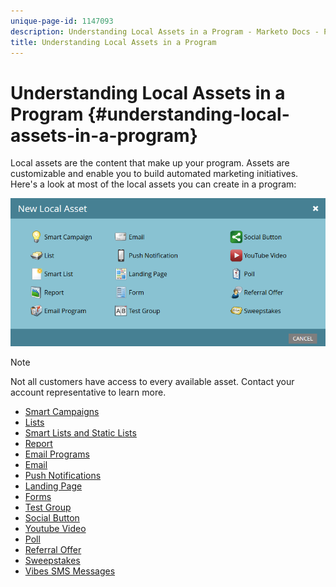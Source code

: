 ```yaml
---
unique-page-id: 1147093
description: Understanding Local Assets in a Program - Marketo Docs - Product Documentation
title: Understanding Local Assets in a Program
---
```


# Understanding Local Assets in a Program {#understanding-local-assets-in-a-program}

Local assets are the content that make up your program. Assets are customizable and enable you to build automated marketing initiatives. Here's a look at most of the local assets you can create in a program:

![](assets/one.png)

>[!NOTE]
>
>Not all customers have access to every available asset. Contact your account representative to learn more.

* [Smart Campaigns](http://docs.marketo.com/display/docs/smart+campaigns)
* [Lists](../../../../product-docs/core-marketo-concepts/smart-lists-and-static-lists/static-lists/understanding-static-lists.md)
* [Smart Lists and Static Lists](http://docs.marketo.com/display/docs/smart+lists+and+static+lists)
* [Report](http://docs.marketo.com/display/docs/basic+reporting)
* [Email Programs](http://docs.marketo.com/display/docs/email+programs)
* [Email](../../../../product-docs/email-marketing/email-programs/email-program-actions/create-an-email-for-an-email-program.md)
* [Push Notifications](http://docs.marketo.com/display/docs/push+notifications)
* [Landing Page](http://docs.marketo.com/display/docs/landing+pages)
* [Forms](http://docs.marketo.com/display/docs/forms)
* [Test Group](../../../../product-docs/demand-generation/landing-pages/understanding-landing-pages/landing-page-test-groups.md)
* [Social Button](../../../../product-docs/demand-generation/landing-pages/free-form-landing-pages/add-a-social-button-to-a-free-form-landing-page.md)
* [Youtube Video](../../../../product-docs/demand-generation/social/social-functions/add-a-video.md) 
* [Poll](../../../../product-docs/demand-generation/social/creating-a-poll/create-a-poll.md)
* [Referral Offer](../../../../product-docs/demand-generation/social/referral-offers/create-a-referral-offer.md)
* [Sweepstakes](../../../../product-docs/demand-generation/social/sweepstakes/create-sweepstakes.md)
* [Vibes SMS Messages](http://docs.marketo.com/display/docs/vibes+sms+messages)

